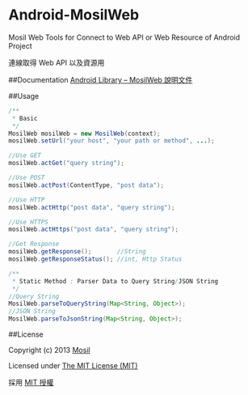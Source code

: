 Android-MosilWeb
================

Mosil Web Tools for Connect to Web API or Web Resource of Android Project

連線取得 Web API 以及資源用

##Documentation
[Android Library – MosilWeb 說明文件](http://blog.mosil.biz/2013/02/mosilweb-documentation/)


##Usage
```java
/**
 * Basic
 */
MosilWeb mosilWeb = new MosilWeb(context);
mosilWeb.setUrl("your host", "your path or method", ...);

//Use GET
mosilWeb.actGet("query string");

//Use POST
mosilWeb.actPost(ContentType, "post data");

//Use HTTP
mosilWeb.actHttp("post data", "query string");

//Use HTTPS
mosilWeb.actHttps("post data", "query string");

//Get Response
mosilWeb.getResponse();       //String
mosilWeb.getResponseStatus(); //int, Http Status 

/**
 * Static Method : Parser Data to Query String/JSON String
 */
//Query String
MosilWeb.parseToQueryString(Map<String, Object>);
//JSON String
MosilWeb.parseToJsonString(Map<String, Object>);
```


##License

Copyright (c) 2013 [Mosil](http://mosil.biz)

Licensed under [The MIT License (MIT)](http://opensource.org/licenses/MIT)

採用 [MIT 授權](http://opensource.org/licenses/MIT)
